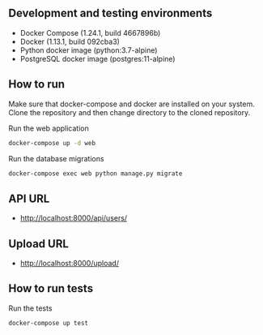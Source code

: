 ## Development and testing environments

  - Docker Compose (1.24.1, build 4667896b)
  - Docker  (1.13.1, build 092cba3)
  - Python docker image (python:3.7-alpine)
  - PostgreSQL docker image (postgres:11-alpine)


## How to run

Make sure that docker-compose and docker are installed on your system. Clone the repository and then change directory to the cloned repository.

Run the web application

```sh
docker-compose up -d web
```

Run the database migrations

```sh
docker-compose exec web python manage.py migrate
```

## API URL

- [http://localhost:8000/api/users/](http://localhost:8000/api/users/)

## Upload URL

- [http://localhost:8000/upload/](http://localhost:8000/upload/)


## How to run tests

Run the tests

```sh
docker-compose up test
```
